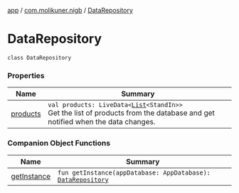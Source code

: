 [app](../../index.md) / [com.molikuner.nigb](../index.md) / [DataRepository](./index.md)

# DataRepository

`class DataRepository`

### Properties

| Name | Summary |
|---|---|
| [products](products.md) | `val products: LiveData<`[`List`](https://kotlinlang.org/api/latest/jvm/stdlib/kotlin.collections/-list/index.html)`<StandIn>>`<br>Get the list of products from the database and get notified when the data changes. |

### Companion Object Functions

| Name | Summary |
|---|---|
| [getInstance](get-instance.md) | `fun getInstance(appDatabase: AppDatabase): `[`DataRepository`](./index.md) |
